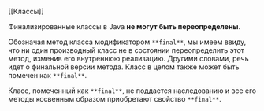 [[Классы]]

Финализированные классы в Java **не могут быть переопределены**.

Обозначая метод класса модификатором `**final**`, мы имеем ввиду, что ни один производный класс не в состоянии переопределить этот метод, изменив его внутреннюю реализацию. Другими словами, речь идет о финальной версии метода. Класс в целом также может быть помечен как `**final**`.

Класс, помеченный как `**final**`, не поддается наследованию и все его методы косвенным образом приобретают свойство `**final**`.